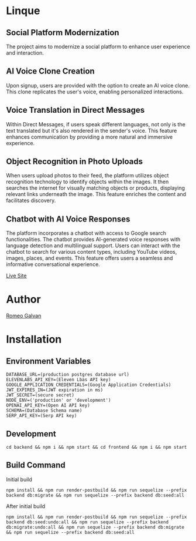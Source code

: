 # Linque

## Social Platform Modernization
The project aims to modernize a social platform to enhance user experience and interaction.

## AI Voice Clone Creation
Upon signup, users are provided with the option to create an AI voice clone. This clone replicates the user's voice, enabling personalized interactions.

## Voice Translation in Direct Messages
Within Direct Messages, if users speak different languages, not only is the text translated but it's also rendered in the sender's voice. This feature enhances communication by providing a more natural and immersive experience.

## Object Recognition in Photo Uploads
When users upload photos to their feed, the platform utilizes object recognition technology to identify objects within the images. It then searches the internet for visually matching objects or products, displaying relevant links underneath the image. This feature enriches the content and facilitates discovery.

## Chatbot with AI Voice Responses
The platform incorporates a chatbot with access to Google search functionalities. The chatbot provides AI-generated voice responses with language detection and multilingual support. Users can interact with the chatbot to search for various content types, including YouTube videos, images, places, and events. This feature offers users a seamless and informative conversational experience.


[Live Site](https://linque-m98u.onrender.com)

# Author
[Romeo Galvan](https://github.com/DudeWithOneLeg)


# Installation

## Environment Variables
```
DATABASE_URL=(production postgres database url)
ELEVENLABS_API_KEY=(Eleven Lbas API key)
GOOGLE_APPLICATION_CREDENTIALS=(Google Application Credentials)
JWT_EXPIRES_IN=(JWT expiration in ms)
JWT_SECRET=(secure secret)
NODE_ENV=('production' or 'development')
OPENAI_API_KEY=(Open AI API key)
SCHEMA=(Database Schema name)
SERP_API_KEY=(Serp API key)
```

## Development

```cd backend && npm i && npm start && cd frontend && npm i && npm start```

## Build Command

Initial build
```
npm install && npm run render-postbuild && npm run sequelize --prefix backend db:migrate && npm run sequelize --prefix backend db:seed:all
```

After initial build
```
npm install && npm run render-postbuild && npm run sequelize --prefix backend db:seed:undo:all && npm run sequelize --prefix backend db:migrate:undo:all && npm run sequelize --prefix backend db:migrate && npm run sequelize --prefix backend db:seed:all
```
